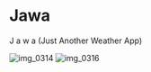 # Jawa
J a w a (Just Another Weather App)

![img_0314](https://cloud.githubusercontent.com/assets/8016341/16428151/ed4fab84-3db3-11e6-972f-c1d4d2422564.PNG)
![img_0316](https://cloud.githubusercontent.com/assets/8016341/16428160/f4618e42-3db3-11e6-9823-4996db58f71b.PNG)
